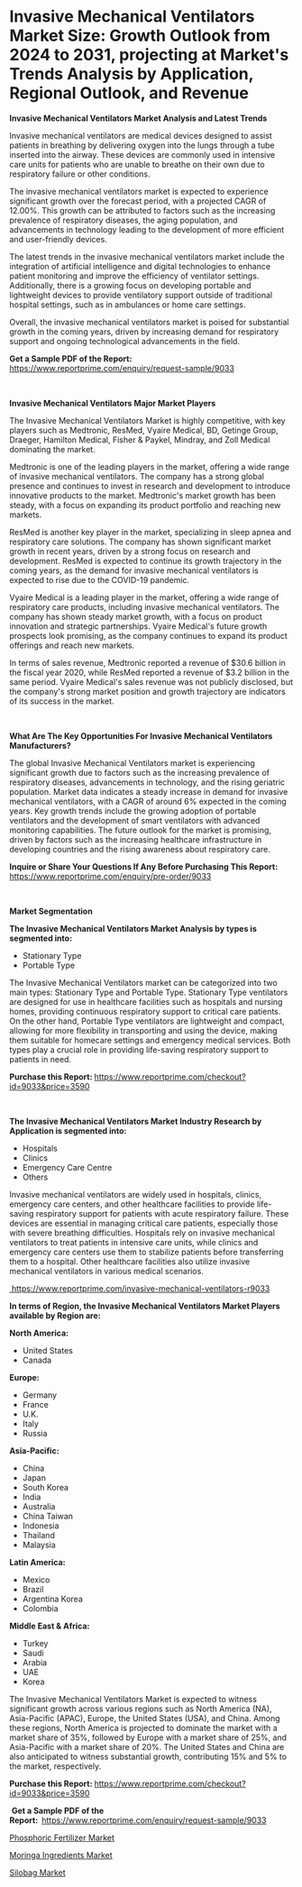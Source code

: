 <p><h1>Invasive Mechanical Ventilators Market Size: Growth Outlook from 2024 to 2031, projecting at Market's Trends Analysis by Application, Regional Outlook, and Revenue</h1></p><p><strong>Invasive Mechanical Ventilators Market Analysis and Latest Trends</strong></p>
<p><p>Invasive mechanical ventilators are medical devices designed to assist patients in breathing by delivering oxygen into the lungs through a tube inserted into the airway. These devices are commonly used in intensive care units for patients who are unable to breathe on their own due to respiratory failure or other conditions.</p><p>The invasive mechanical ventilators market is expected to experience significant growth over the forecast period, with a projected CAGR of 12.00%. This growth can be attributed to factors such as the increasing prevalence of respiratory diseases, the aging population, and advancements in technology leading to the development of more efficient and user-friendly devices.</p><p>The latest trends in the invasive mechanical ventilators market include the integration of artificial intelligence and digital technologies to enhance patient monitoring and improve the efficiency of ventilator settings. Additionally, there is a growing focus on developing portable and lightweight devices to provide ventilatory support outside of traditional hospital settings, such as in ambulances or home care settings.</p><p>Overall, the invasive mechanical ventilators market is poised for substantial growth in the coming years, driven by increasing demand for respiratory support and ongoing technological advancements in the field.</p></p>
<p><strong>Get a Sample PDF of the Report:&nbsp;</strong> <a href="https://www.reportprime.com/enquiry/request-sample/9033">https://www.reportprime.com/enquiry/request-sample/9033</a></p>
<p>&nbsp;</p>
<p><strong>Invasive Mechanical Ventilators Major Market Players</strong></p>
<p><p>The Invasive Mechanical Ventilators Market is highly competitive, with key players such as Medtronic, ResMed, Vyaire Medical, BD, Getinge Group, Draeger, Hamilton Medical, Fisher & Paykel, Mindray, and Zoll Medical dominating the market.</p><p>Medtronic is one of the leading players in the market, offering a wide range of invasive mechanical ventilators. The company has a strong global presence and continues to invest in research and development to introduce innovative products to the market. Medtronic's market growth has been steady, with a focus on expanding its product portfolio and reaching new markets.</p><p>ResMed is another key player in the market, specializing in sleep apnea and respiratory care solutions. The company has shown significant market growth in recent years, driven by a strong focus on research and development. ResMed is expected to continue its growth trajectory in the coming years, as the demand for invasive mechanical ventilators is expected to rise due to the COVID-19 pandemic.</p><p>Vyaire Medical is a leading player in the market, offering a wide range of respiratory care products, including invasive mechanical ventilators. The company has shown steady market growth, with a focus on product innovation and strategic partnerships. Vyaire Medical's future growth prospects look promising, as the company continues to expand its product offerings and reach new markets.</p><p>In terms of sales revenue, Medtronic reported a revenue of $30.6 billion in the fiscal year 2020, while ResMed reported a revenue of $3.2 billion in the same period. Vyaire Medical's sales revenue was not publicly disclosed, but the company's strong market position and growth trajectory are indicators of its success in the market.</p></p>
<p>&nbsp;</p>
<p><strong>What Are The Key Opportunities For Invasive Mechanical Ventilators Manufacturers?</strong></p>
<p><p>The global Invasive Mechanical Ventilators market is experiencing significant growth due to factors such as the increasing prevalence of respiratory diseases, advancements in technology, and the rising geriatric population. Market data indicates a steady increase in demand for invasive mechanical ventilators, with a CAGR of around 6% expected in the coming years. Key growth trends include the growing adoption of portable ventilators and the development of smart ventilators with advanced monitoring capabilities. The future outlook for the market is promising, driven by factors such as the increasing healthcare infrastructure in developing countries and the rising awareness about respiratory care.</p></p>
<p><strong>Inquire or Share Your Questions If Any Before Purchasing This Report:</strong> <a href="https://www.reportprime.com/enquiry/pre-order/9033">https://www.reportprime.com/enquiry/pre-order/9033</a></p>
<p>&nbsp;</p>
<p><strong>Market Segmentation</strong></p>
<p><strong>The Invasive Mechanical Ventilators Market Analysis by types is segmented into:</strong></p>
<p><ul><li>Stationary Type</li><li>Portable Type</li></ul></p>
<p><p>The Invasive Mechanical Ventilators market can be categorized into two main types: Stationary Type and Portable Type. Stationary Type ventilators are designed for use in healthcare facilities such as hospitals and nursing homes, providing continuous respiratory support to critical care patients. On the other hand, Portable Type ventilators are lightweight and compact, allowing for more flexibility in transporting and using the device, making them suitable for homecare settings and emergency medical services. Both types play a crucial role in providing life-saving respiratory support to patients in need.</p></p>
<p><strong>Purchase this Report:&nbsp;</strong><a href="https://www.reportprime.com/checkout?id=9033&price=3590">https://www.reportprime.com/checkout?id=9033&price=3590</a></p>
<p>&nbsp;</p>
<p><strong>The Invasive Mechanical Ventilators Market Industry Research by Application is segmented into:</strong></p>
<p><ul><li>Hospitals</li><li>Clinics</li><li>Emergency Care Centre</li><li>Others</li></ul></p>
<p><p>Invasive mechanical ventilators are widely used in hospitals, clinics, emergency care centers, and other healthcare facilities to provide life-saving respiratory support for patients with acute respiratory failure. These devices are essential in managing critical care patients, especially those with severe breathing difficulties. Hospitals rely on invasive mechanical ventilators to treat patients in intensive care units, while clinics and emergency care centers use them to stabilize patients before transferring them to a hospital. Other healthcare facilities also utilize invasive mechanical ventilators in various medical scenarios.</p></p>
<p><a href="https://www.reportprime.com/invasive-mechanical-ventilators-r9033">&nbsp;https://www.reportprime.com/invasive-mechanical-ventilators-r9033</a></p>
<p><strong>In terms of Region, the Invasive Mechanical Ventilators Market Players available by Region are:</strong></p>
<p>
    <p> <strong> North America: </strong>
        <ul>
            <li>United States</li>
            <li>Canada</li>
        </ul>
        </p> 
    <p> <strong> Europe: </strong>
        <ul>
            <li>Germany</li>
            <li>France</li>
            <li>U.K.</li>
            <li>Italy</li>
            <li>Russia</li>
        </ul>
        </p> 
    <p> <strong> Asia-Pacific: </strong>
        <ul>
            <li>China</li>
            <li>Japan</li>
            <li>South Korea</li>
            <li>India</li>
            <li>Australia</li>
            <li>China Taiwan</li>
            <li>Indonesia</li>
            <li>Thailand</li>
            <li>Malaysia</li>
        </ul>
        </p> 
    <p> <strong> Latin America: </strong>
        <ul>
            <li>Mexico</li>
            <li>Brazil</li>
            <li>Argentina Korea</li>
            <li>Colombia</li>
        </ul>
        </p> 
    <p> <strong> Middle East & Africa: </strong>
        <ul>
            <li>Turkey</li>
            <li>Saudi</li>
            <li>Arabia</li>
            <li>UAE</li>
            <li>Korea</li>
        </ul>
    </p>
    </p>
<p><p>The Invasive Mechanical Ventilators Market is expected to witness significant growth across various regions such as North America (NA), Asia-Pacific (APAC), Europe, the United States (USA), and China. Among these regions, North America is projected to dominate the market with a market share of 35%, followed by Europe with a market share of 25%, and Asia-Pacific with a market share of 20%. The United States and China are also anticipated to witness substantial growth, contributing 15% and 5% to the market, respectively.</p></p>
<p><strong>Purchase this Report: </strong><a href="https://www.reportprime.com/checkout?id=9033&price=3590">https://www.reportprime.com/checkout?id=9033&price=3590</a></p>
<p>&nbsp;<strong>Get a Sample PDF of the Report:&nbsp;&nbsp;</strong><a href="https://www.reportprime.com/enquiry/request-sample/9033">https://www.reportprime.com/enquiry/request-sample/9033</a></p>
<p><strong></strong></p>
<p><p><a href="https://www.linkedin.com/pulse/phosphoric-fertilizer-market-dynamics-2024-2031-also-jzkdc?trackingId=aTnReswgxtuqPnGvVX0dUw%3D%3D">Phosphoric Fertilizer Market</a></p><p><a href="https://www.linkedin.com/pulse/moringa-ingredients-market-size-share-amp-trends-analysis-84ykc?trackingId=iJcYq16%2FSsgnmt%2Fccj2ZzA%3D%3D">Moringa Ingredients Market</a></p><p><a href="https://www.linkedin.com/pulse/silobag-market-centers-aspects-growth-share-opportunity-lqi3c?trackingId=%2FRsAWpBVHfmn7Mvpr39ULA%3D%3D">Silobag Market</a></p></p>